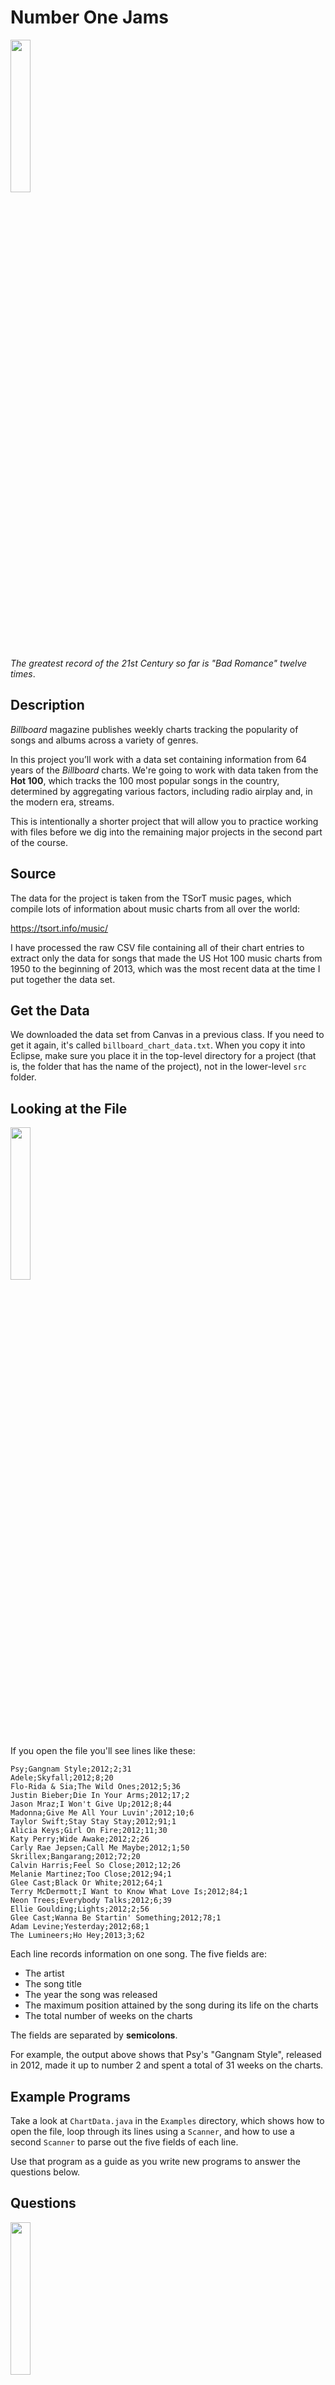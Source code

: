 # Number One Jams

<img src="https://upload.wikimedia.org/wikipedia/en/c/cc/Lady_Gaga_-_Bad_Romance.png" width="25%" />

*The greatest record of the 21st Century so far is "Bad Romance" twelve times*.

## Description
*Billboard* magazine publishes weekly charts tracking the popularity of songs and albums across a variety of genres. 

In this project you’ll work with a data set containing information from 64 years of the *Billboard* charts.
We're going to work with data taken from the **Hot 100**, which tracks the 100 most popular songs in the country, determined
by aggregating various factors, including radio airplay and, in the modern era, streams.

This is intentionally a shorter project that will allow you to practice working with files before we dig into the remaining major
projects in the second part of the course.

## Source
The data for the project is taken from the TSorT music pages, which compile lots of information about music charts from all over the world:

https://tsort.info/music/

I have processed the raw CSV file containing all of their chart entries to extract only the data for songs that made the US Hot 100 
music charts from 1950 to the beginning of 2013, which was the most recent data at the time I put together the data set.


## Get the Data

We downloaded the data set from Canvas in a previous class. If you need to get it again, it's called `billboard_chart_data.txt`. When you copy it into
Eclipse, make sure you place it in the top-level directory for a project (that is, the folder that has the name of the project), not in the lower-level `src`
folder.

## Looking at the File

 <img src="https://upload.wikimedia.org/wikipedia/en/a/ad/Gangnam_Style_Official_Cover.png" width="25%" />

If you open the file you'll see lines like these:

```
Psy;Gangnam Style;2012;2;31
Adele;Skyfall;2012;8;20
Flo-Rida & Sia;The Wild Ones;2012;5;36
Justin Bieber;Die In Your Arms;2012;17;2
Jason Mraz;I Won't Give Up;2012;8;44
Madonna;Give Me All Your Luvin';2012;10;6
Taylor Swift;Stay Stay Stay;2012;91;1
Alicia Keys;Girl On Fire;2012;11;30
Katy Perry;Wide Awake;2012;2;26
Carly Rae Jepsen;Call Me Maybe;2012;1;50
Skrillex;Bangarang;2012;72;20
Calvin Harris;Feel So Close;2012;12;26
Melanie Martinez;Too Close;2012;94;1
Glee Cast;Black Or White;2012;64;1
Terry McDermott;I Want to Know What Love Is;2012;84;1
Neon Trees;Everybody Talks;2012;6;39
Ellie Goulding;Lights;2012;2;56
Glee Cast;Wanna Be Startin' Something;2012;78;1
Adam Levine;Yesterday;2012;68;1
The Lumineers;Ho Hey;2013;3;62
```

Each line records information on one song. The five fields are:
- The artist
- The song title
- The year the song was released
- The maximum position attained by the song during its life on the charts
- The total number of weeks on the charts

The fields are separated by **semicolons**.

For example, the output above shows that Psy's "Gangnam Style", released in 2012, made it up to number 2 and spent a total of 31 weeks
on the charts.
 
 
## Example Programs

Take a look at `ChartData.java` in the `Examples` directory, which shows how to open the file, loop through its lines using a `Scanner`, and how to use
a second `Scanner` to parse out the five fields of each line.

Use that program as a guide as you write new programs to answer the questions below.

 
## Questions
<img src="https://upload.wikimedia.org/wikipedia/en/f/f5/Elvis_Presley_LPM-1254_Album_Cover.jpg" width="25%" />

Write Java programs to answer each of the following questions. This project is worth **five** total points, one point per question. You will receive full credit
for a question if your program produces output that gives a satisfactory answer.

**1980's**. Which artist has more all-time chart appearances: Prince or Madonna? Tip: Only count appearances as solo artists, so you only need to match songs by "Prince" and "Madonna".

**The King**. Find and print all of the number one hits by Elvis Presley.

**Longevity**. Which song spent the greatest total number of weeks on the charts?

**Unique Artists** How many unique artists are in the entire data set? This is not the same as the number of lines in the file, because many artists have had multiple charting songs. The easiest way to create a set of the unique artists is to use a `HashSet<String>`, which maintains a set of values with no duplicates.
Take a look at [the `HashSet` documentation](https://docs.oracle.com/javase/7/docs/api/java/util/HashSet.html). To create a new `HashSet<String>`,

```
// Create an empty HashSet that can only hold String values
HashSet<String> artists = new HashSet<String>();
```

You can then use the `add` method to put items into `artists` and the `size` method to get the size of the final set at the end of the program.

**SoundScan**. A major change in the charts took place in late 1991, when *Billboard* switched to using Nielsen’s SoundScan 
technology to automatically track radio play of songs. Prior to 1991, song popularity was determined from surveys filled 
out by radio stations. It’s been said that the switch to SoundScan led to popular songs remaining on the charts longer
than the old survey system. Determine if this is empirically true by calculating the average time spent on the charts
for songs released in 1991 or earlier and songs released in 1992 or later.

